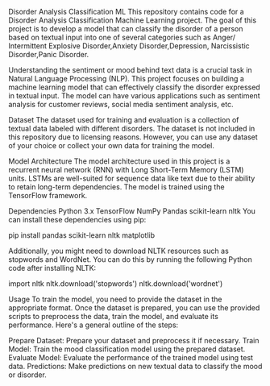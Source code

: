 Disorder Analysis Classification ML
This repository contains code for a Disorder Analysis Classification Machine Learning project. The goal of this project is to develop a model that can classify the disorder of a person based on textual input into one of several categories such as Anger/ Intermittent Explosive Disorder,Anxiety Disorder,Depression, Narcissistic Disorder,Panic Disorder.

Understanding the sentiment or mood behind text data is a crucial task in Natural Language Processing (NLP). This project focuses on building a machine learning model that can effectively classify the disorder expressed in textual input. The model can have various applications such as sentiment analysis for customer reviews, social media sentiment analysis, etc.

Dataset
The dataset used for training and evaluation is a collection of textual data labeled with different disorders. The dataset is not included in this repository due to licensing reasons. However, you can use any dataset of your choice or collect your own data for training the model.

Model Architecture
The model architecture used in this project is a recurrent neural network (RNN) with Long Short-Term Memory (LSTM) units. LSTMs are well-suited for sequence data like text due to their ability to retain long-term dependencies. The model is trained using the TensorFlow framework.

Dependencies
Python 3.x
TensorFlow
NumPy
Pandas
scikit-learn
nltk
You can install these dependencies using pip:

pip install pandas scikit-learn nltk matplotlib

Additionally, you might need to download NLTK resources such as stopwords and WordNet. You can do this by running the following Python code after installing NLTK:

import nltk
nltk.download('stopwords')
nltk.download('wordnet')

Usage
To train the model, you need to provide the dataset in the appropriate format. Once the dataset is prepared, you can use the provided scripts to preprocess the data, train the model, and evaluate its performance. Here's a general outline of the steps:

Prepare Dataset: Prepare your dataset and preprocess it if necessary.
Train Model: Train the mood classification model using the prepared dataset.
Evaluate Model: Evaluate the performance of the trained model using test data.
Predictions: Make predictions on new textual data to classify the mood or disorder.
